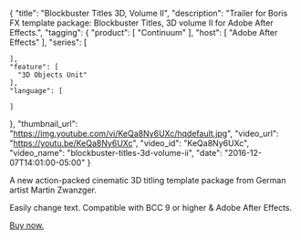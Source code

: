{
  "title": "Blockbuster Titles 3D, Volume II",
  "description": "Trailer for Boris FX template package: Blockbuster Titles, 3D volume II for Adobe After Effects.",
  "tagging": {
    "product": [
      "Continuum"
    ],
    "host": [
      "Adobe After Effects"
    ],
    "series": [

    ],
    "feature": [
      "3D Objects Unit"
    ],
    "language": [

    ]
  },
  "thumbnail_url": "https://img.youtube.com/vi/KeQa8Ny6UXc/hqdefault.jpg",
  "video_url": "https://youtu.be/KeQa8Ny6UXc",
  "video_id": "KeQa8Ny6UXc",
  "video_name": "blockbuster-titles-3d-volume-ii",
  "date": "2016-12-07T14:01:00-05:00"
}

A new action-packed cinematic 3D titling template package from German artist
Martin Zwanzger.

Easily change text. Compatible with BCC 9 or higher & Adobe After Effects.

[Buy now.](/store/?product=blockbuster-titles-3d-volume-2)
